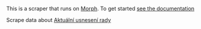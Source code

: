 This is a scraper that runs on [Morph](https://morph.io). To get started [see the documentation](https://morph.io/documentation)

Scrape data about [Aktuální usnesení rady](http://www.sever.brno.cz/volene-organy-s/646-aktualni-usneseni-rady.html)

